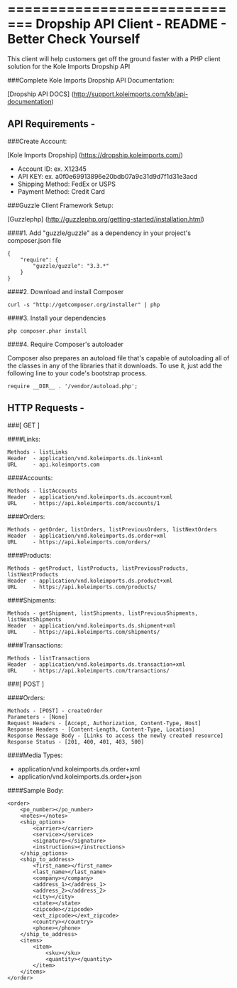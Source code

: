 =============================
Dropship API Client - README - Better Check Yourself
=============================

This client will help customers get off the ground faster with a PHP client solution for the Kole Imports Dropship API

###Complete Kole Imports Dropship API Documentation:

[Dropship API DOCS] (http://support.koleimports.com/kb/api-documentation)

API Requirements -
-------------------------------------------------------------

###Create Account:

[Kole Imports Dropship] (https://dropship.koleimports.com/)

* Account ID: ex. X12345
* API KEY: ex. a0f0e69913896e20bdb07a9c31d9d7f1d31e3acd
* Shipping Method: FedEx or USPS
* Payment Method: Credit Card

###Guzzle Client Framework Setup:

[Guzzlephp] (http://guzzlephp.org/getting-started/installation.html)

####1. Add "guzzle/guzzle" as a dependency in your project's composer.json file

	{
		"require": {
			"guzzle/guzzle": "3.3.*"
		}
	}

####2. Download and install Composer

	curl -s "http://getcomposer.org/installer" | php

####3. Install your dependencies

	php composer.phar install

####4. Require Composer's autoloader

Composer also prepares an autoload file that's capable of autoloading all of the classes in any of the libraries that it downloads. To use it, just add the following line to your code's bootstrap process.

	require __DIR__ . '/vendor/autoload.php';


HTTP Requests -
------------------------

###[ GET ]

####Links:

	Methods - listLinks
	Header	- application/vnd.koleimports.ds.link+xml
	URL		- api.koleimports.com

####Accounts:

	Methods - listAccounts
	Header	- application/vnd.koleimports.ds.account+xml
	URL		- https://api.koleimports.com/accounts/1

####Orders:

	Methods - getOrder, listOrders, listPreviousOrders, listNextOrders
	Header	- application/vnd.koleimports.ds.order+xml
	URL		- https://api.koleimports.com/orders/

####Products:

	Methods - getProduct, listProducts, listPreviousProducts, listNextProducts
	Header	- application/vnd.koleimports.ds.product+xml
	URL		- https://api.koleimports.com/products/

####Shipments:

	Methods - getShipment, listShipments, listPreviousShipments, listNextShipments
	Header	- application/vnd.koleimports.ds.shipment+xml
	URL		- https://api.koleimports.com/shipments/

####Transactions:

	Methods - listTransactions
	Header	- application/vnd.koleimports.ds.transaction+xml
	URL		- https://api.koleimports.com/transactions/


###[ POST ]

####Orders:

	Methods - [POST] - createOrder
	Parameters - [None]
	Request Headers - [Accept, Authorization, Content-Type, Host]
	Response Headers - [Content-Length, Content-Type, Location]
	Response Message Body - [Links to access the newly created resource]
	Response Status - [201, 400, 401, 403, 500]

####Media Types:


* application/vnd.koleimports.ds.order+xml
* application/vnd.koleimports.ds.order+json

####Sample Body:

	<order>
		<po_number></po_number>
		<notes></notes>
		<ship_options>
			<carrier></carrier>
			<service></service>
			<signature></signature>
			<instructions></instructions>
		</ship_options>
		<ship_to_address>
			<first_name></first_name>
			<last_name></last_name>
			<company></company>
			<address_1></address_1>
			<address_2></address_2>
			<city></city>
			<state></state>
			<zipcode></zipcode>
			<ext_zipcode></ext_zipcode>
			<country></country>
			<phone></phone>
		</ship_to_address>
		<items>
			<item>
				<sku></sku>
				<quantity></quantity>
			</item>
		</items>
	</order>


